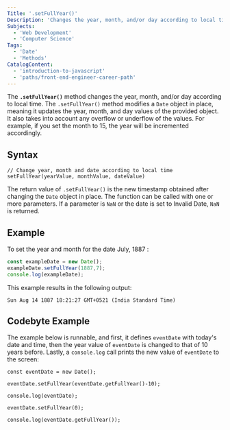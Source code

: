 ```yaml
---
Title: '.setFullYear()'
Description: 'Changes the year, month, and/or day according to local time.'
Subjects:
  - 'Web Development'
  - 'Computer Science'
Tags:
  - 'Date'
  - 'Methods'
CatalogContent:
  - 'introduction-to-javascript'
  - 'paths/front-end-engineer-career-path'
---
```


The **`.setFullYear()`** method changes the year, month, and/or day according to local time. The `.setFullYear()` method modifies a `Date` object in place, meaning it updates the year, month, and day values of the provided object. It also takes into account any overflow or underflow of the values. For example, if you set the month to 15, the year will be incremented accordingly.

## Syntax

```shell
// Change year, month and date according to local time
setFullYear(yearValue, monthValue, dateValue)

```

The return value of `.setFullYear()` is the new timestamp obtained after changing the `Date` object in place. The function can be called with one or more parameters. If a parameter is `NaN` or the date is set to Invalid Date, `NaN` is returned.

## Example

To set the year and month for the date July, 1887 :

```js
const exampleDate = new Date();
exampleDate.setFullYear(1887,7);
console.log(exampleDate);
```

This example results in the following output:

```shell
Sun Aug 14 1887 18:21:27 GMT+0521 (India Standard Time)
```

## Codebyte Example

The example below is runnable, and first, it defines `eventDate` with today's date and time, then the year value of `eventDate` is changed to that of 10 years before. Lastly, a `console.log` call prints the new value of `eventDate` to the screen:

```codebyte/javascript
const eventDate = new Date();

eventDate.setFullYear(eventDate.getFullYear()-10);

console.log(eventDate);

eventDate.setFullYear(0);

console.log(eventDate.getFullYear());
```
